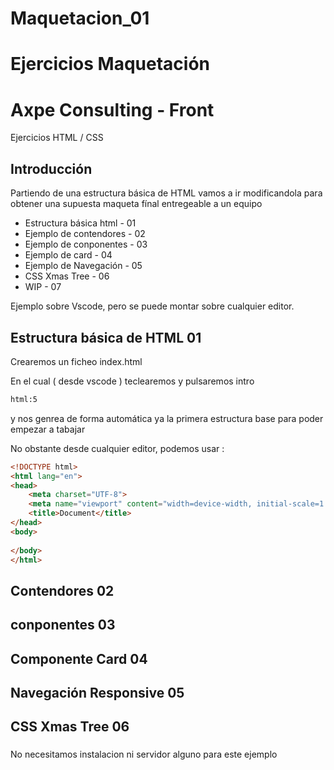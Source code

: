 # Maquetacion_01
# Ejercicios Maquetación

# Axpe Consulting - Front
 Ejercicios HTML / CSS
 
## Introducción

Partiendo de una estructura básica de HTML vamos a ir modificandola para obtener una supuesta maqueta fínal entregeable a un equipo

* Estructura básica html - 01
* Ejemplo de contendores - 02
* Ejemplo de conponentes - 03
* Ejemplo de card        - 04
* Ejemplo de Navegación  - 05
* CSS Xmas Tree          - 06
* WIP                    - 07

Ejemplo sobre Vscode, pero se puede montar sobre cualquier editor.

## Estructura básica de HTML 01 

Crearemos un ficheo index.html 

En el cual ( desde vscode ) teclearemos y pulsaremos intro

```html
html:5
```

y nos genrea de forma automática ya la primera estructura base para poder empezar a tabajar

No obstante desde cualquier editor, podemos usar :

```html
<!DOCTYPE html>
<html lang="en">
<head>
    <meta charset="UTF-8">
    <meta name="viewport" content="width=device-width, initial-scale=1.0">
    <title>Document</title>
</head>
<body>
    
</body>
</html>
```


## Contendores 02

## conponentes 03

## Componente Card 04

## Navegación Responsive 05

## CSS Xmas Tree 06



###
No necesitamos instalacion ni servidor alguno para este ejemplo